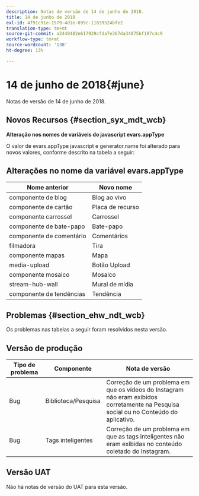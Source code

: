 ```yaml
---
description: Notas de versão de 14 de junho de 2018.
title: 14 de junho de 2018
exl-id: 4f91c91e-1979-4d1e-899c-11839524bfe2
translation-type: tm+mt
source-git-commit: a2449482e617939cfda7e367da34875bf187c4c9
workflow-type: tm+mt
source-wordcount: '138'
ht-degree: 13%

---
```


# 14 de junho de 2018{#june}

Notas de versão de 14 de junho de 2018.

## Novos Recursos {#section_syx_mdt_wcb}

**Alteração nos nomes de variáveis do javascript evars.appType**

O valor de evars.appType javascript e generator.name foi alterado para novos valores, conforme descrito na tabela a seguir:

## Alterações no nome da variável evars.appType

| Nome anterior | Novo nome |
|---|---|
| componente de blog | Blog ao vivo |
| componente de cartão | Placa de recurso |
| componente carrossel | Carrossel |
| componente de bate-papo | Bate-papo |
| componente de comentário | Comentários |
| filmadora | Tira |
| componente mapas | Mapa |
| media-upload | Botão Upload |
| componente mosaico | Mosaico |
| stream-hub-wall | Mural de mídia |
| componente de tendências | Tendência |

## Problemas {#section_ehw_ndt_wcb}

Os problemas nas tabelas a seguir foram resolvidos nesta versão.

## Versão de produção

| **Tipo de problema** | **Componente** | **Nota de versão** |
|---|---|---|
| Bug | Biblioteca/Pesquisa | Correção de um problema em que os vídeos do Instagram não eram exibidos corretamente na Pesquisa social ou no Conteúdo do aplicativo. |
| Bug | Tags inteligentes | Correção de um problema em que as tags inteligentes não eram exibidas no conteúdo coletado do Instagram. |

## Versão UAT

Não há notas de versão do UAT para esta versão.

